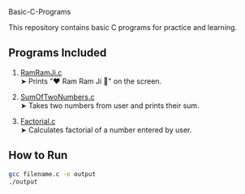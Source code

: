 Basic-C-Programs

This repository contains basic C programs for practice and learning.

## Programs Included
1. [RamRamJi.c](RamRamJi.c)  
   ➤ Prints "❤️ Ram Ram Ji 🙏" on the screen.

2. [SumOfTwoNumbers.c](SumOfTwoNumbers.c)  
   ➤ Takes two numbers from user and prints their sum.

3. [Factorial.c](Factorial.c)  
   ➤ Calculates factorial of a number entered by user.

## How to Run
```bash
gcc filename.c -o output
./output

